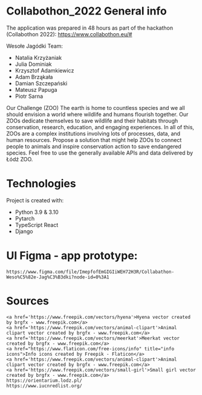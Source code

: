 # Collabothon_2022 General info

The application was prepared in 48 hours as part of the hackathon (Collabothon 2022): https://www.collabothon.eu/#

Wesołe Jagódki Team:  
* Natalia Krzyżaniak  
* Julia Dominiak  
* Krzysztof Adamkiewicz  
* Adam Brząkała  
* Damian Szczepański  
* Mateusz Papuga  
* Piotr Sarna  

Our Challenge (ZOO)
	The earth is home to countless species and we all should envision a world where wildlife and humans flourish together. 
	Our ZOOs dedicate themselves to save wildlife and their habitats through conservation, research, education, and engaging experiences. 
	In all of this, ZOOs are a complex institutions involving lots of processes, data, and human resources. 
	Propose a solution that might help ZOOs to connect people to animals and inspire conservation action to save endangered species. 
	Feel free to use the generally available APIs and data delivered by Łódź ZOO.

# Technologies
Project is created with:  
* Python 3.9 & 3.10  
* Pytarch  
* TypeScript React  
* Django  

# UI Figma - app prototype: 
	https://www.figma.com/file/ImepfofEmGIGIiWEH72H3R/Collabathon-Weso%C5%82e-Jag%C3%B3dki?node-id=0%3A1

# Sources
	<a href='https://www.freepik.com/vectors/hyena'>Hyena vector created by brgfx - www.freepik.com</a>  
	<a href='https://www.freepik.com/vectors/animal-clipart'>Animal clipart vector created by brgfx - www.freepik.com</a>  
	<a href='https://www.freepik.com/vectors/meerkat'>Meerkat vector created by brgfx - www.freepik.com</a>  
	<a href="https://www.flaticon.com/free-icons/info" title="info icons">Info icons created by Freepik - Flaticon</a>  
	<a href='https://www.freepik.com/vectors/animal-clipart'>Animal clipart vector created by brgfx - www.freepik.com</a>  
	<a href='https://www.freepik.com/vectors/small-girl'>Small girl vector created by brgfx - www.freepik.com</a>  
	https://orientarium.lodz.pl/  
	https://www.iucnredlist.org/  

